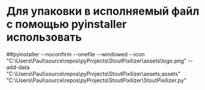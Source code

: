 # Для упаковки в исполняемый файл с помощью pyinstaller использовать
##pyinstaller --noconfirm --onefile --windowed --icon "C:\Users\Paul\source\repos\pyProjects\StoutPixilizer\assets\logo.png" --add-data "C:\Users\Paul\source\repos\pyProjects\StoutPixilizer\assets;assets" "C:\Users\Paul\source\repos\pyProjects\StoutPixilizer\StoutPixilizer.py"
